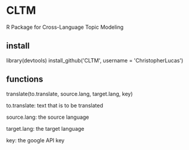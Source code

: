 CLTM
====

R Package for Cross-Language Topic Modeling

install
-

library(devtools)
install_github('CLTM', username = 'ChristopherLucas')

functions
-

translate(to.translate, source.lang, target.lang, key)

to.translate: text that is to be translated

source.lang: the source language

target.lang: the target language

key: the google API key

